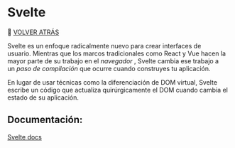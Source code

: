 # Svelte
🚀 [VOLVER ATRÁS](https://github.com/guides4all/Ruta-FrontEnd)

Svelte es un enfoque radicalmente nuevo para crear interfaces de usuario. Mientras que los marcos tradicionales como React y Vue hacen la mayor parte de su trabajo en el *navegador* , Svelte cambia ese trabajo a un *paso de compilación* que ocurre cuando construyes tu aplicación.

En lugar de usar técnicas como la diferenciación de DOM virtual, Svelte escribe un código que actualiza quirúrgicamente el DOM cuando cambia el estado de su aplicación.

## Documentación:

[Svelte docs](https://svelte.dev/docs)
